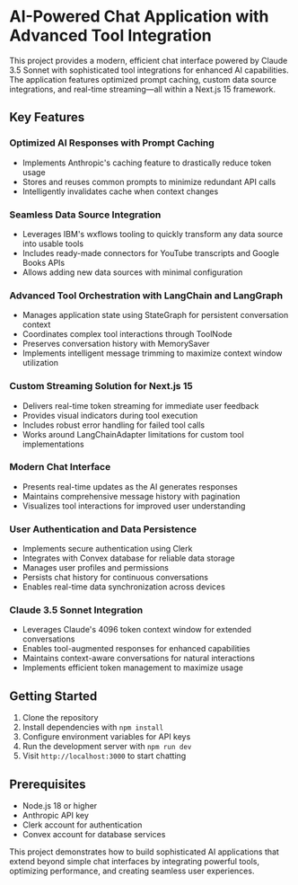 # AI-Powered Chat Application with Advanced Tool Integration

This project provides a modern, efficient chat interface powered by Claude 3.5 Sonnet with sophisticated tool integrations for enhanced AI capabilities. The application features optimized prompt caching, custom data source integrations, and real-time streaming—all within a Next.js 15 framework.

## Key Features

### Optimized AI Responses with Prompt Caching

- Implements Anthropic's caching feature to drastically reduce token usage
- Stores and reuses common prompts to minimize redundant API calls
- Intelligently invalidates cache when context changes

### Seamless Data Source Integration

- Leverages IBM's wxflows tooling to quickly transform any data source into usable tools
- Includes ready-made connectors for YouTube transcripts and Google Books APIs
- Allows adding new data sources with minimal configuration

### Advanced Tool Orchestration with LangChain and LangGraph

- Manages application state using StateGraph for persistent conversation context
- Coordinates complex tool interactions through ToolNode
- Preserves conversation history with MemorySaver
- Implements intelligent message trimming to maximize context window utilization

### Custom Streaming Solution for Next.js 15

- Delivers real-time token streaming for immediate user feedback
- Provides visual indicators during tool execution
- Includes robust error handling for failed tool calls
- Works around LangChainAdapter limitations for custom tool implementations

### Modern Chat Interface

- Presents real-time updates as the AI generates responses
- Maintains comprehensive message history with pagination
- Visualizes tool interactions for improved user understanding

### User Authentication and Data Persistence

- Implements secure authentication using Clerk
- Integrates with Convex database for reliable data storage
- Manages user profiles and permissions
- Persists chat history for continuous conversations
- Enables real-time data synchronization across devices

### Claude 3.5 Sonnet Integration

- Leverages Claude's 4096 token context window for extended conversations
- Enables tool-augmented responses for enhanced capabilities
- Maintains context-aware conversations for natural interactions
- Implements efficient token management to maximize usage

## Getting Started

1. Clone the repository
2. Install dependencies with `npm install`
3. Configure environment variables for API keys
4. Run the development server with `npm run dev`
5. Visit `http://localhost:3000` to start chatting

## Prerequisites

- Node.js 18 or higher
- Anthropic API key
- Clerk account for authentication
- Convex account for database services

This project demonstrates how to build sophisticated AI applications that extend beyond simple chat interfaces by integrating powerful tools, optimizing performance, and creating seamless user experiences.
